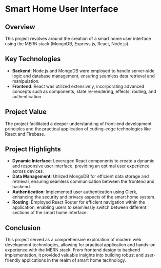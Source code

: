 # Smart Home User Interface

## Overview
This project revolves around the creation of a smart home user interface using the MERN stack (MongoDB, Express.js, React, Node.js). 

## Key Technologies
- **Backend**: Node.js and MongoDB were employed to handle server-side logic and database management, ensuring seamless data retrieval and manipulation.
- **Frontend**: React was utilized extensively, incorporating advanced concepts such as components, state re-rendering, effects, routing, and authentication
  
## Project Value
The project facilitated a deeper understanding of front-end development principles and the practical application of cutting-edge technologies like React and Firebase.

## Project Highlights
- **Dynamic Interface**: Leveraged React components to create a dynamic and responsive user interface, providing an optimal user experience across devices.
- **Data Management**: Utilized MongoDB for efficient data storage and retrieval, ensuring seamless communication between the frontend and backend.
- **Authentication**: Implemented user authentication using Clerk, enhancing the security and privacy aspects of the smart home system.
- **Routing**: Employed React Router for efficient navigation within the application, enabling users to seamlessly switch between different sections of the smart home interface.

## Conclusion
This project served as a comprehensive exploration of modern web development technologies, allowing for practical application and hands-on experience with the MERN stack. From frontend design to backend implementation, it provided valuable insights into building robust and user-friendly applications in the realm of smart home technology.

